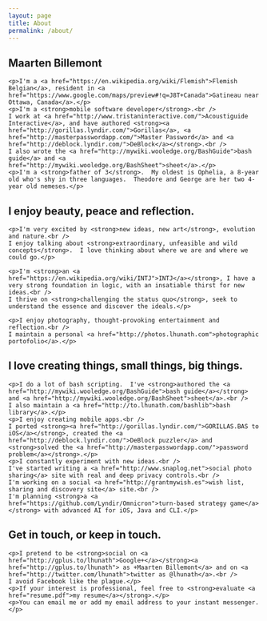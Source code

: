 ```yaml
---
layout: page
title: About
permalink: /about/
---
```


<section>
    <h1>Maarten Billemont</h1>

    <p>I'm a <a href="https://en.wikipedia.org/wiki/Flemish">Flemish Belgian</a>, resident in <a href="https://www.google.com/maps/preview#!q=J8T+Canada">Gatineau near Ottawa, Canada</a>.</p>
    <p>I'm a <strong>mobile software developer</strong>.<br />
    I work at <a href="http://www.tristaninteractive.com/">Acoustiguide Interactive</a>, and have authored <strong><a href="http://gorillas.lyndir.com/">Gorillas</a>, <a href="http://masterpasswordapp.com/">Master Password</a> and <a href="http://deblock.lyndir.com/">DeBlock</a></strong>.<br />
    I also wrote the <a href="http://mywiki.wooledge.org/BashGuide">bash guide</a> and <a href="http://mywiki.wooledge.org/BashSheet">sheet</a>.</p>
    <p>I'm a <strong>father of 3</strong>.  My oldest is Ophelia, a 8-year old who's shy in three languages.  Theodore and George are her two 4-year old nemeses.</p>
</section>

<section>
    <h2>I enjoy beauty, peace and reflection.</h2>

    <p>I'm very excited by <strong>new ideas, new art</strong>, evolution and nature.<br />
    I enjoy talking about <strong>extraordinary, unfeasible and wild concepts</strong>.  I love thinking about where we are and where we could go.</p>

    <p>I'm <strong>an <a href="https://en.wikipedia.org/wiki/INTJ">INTJ</a></strong>, I have a very strong foundation in logic, with an insatiable thirst for new ideas.<br />
    I thrive on <strong>challenging the status quo</strong>, seek to understand the essence and discover the ideals.</p>

    <p>I enjoy photography, thought-provoking entertainment and reflection.<br />
    I maintain a personal <a href="http://photos.lhunath.com">photographic portofolio</a>.</p>
</section>

<section>
    <h2>I love creating things, small things, big things.</h2>

    <p>I do a lot of bash scripting.  I've <strong>authored the <a href="http://mywiki.wooledge.org/BashGuide">bash guide</a></strong> and <a href="http://mywiki.wooledge.org/BashSheet">sheet</a>.<br />
    I also maintain a <a href="http://to.lhunath.com/bashlib">bash library</a>.</p>
    <p>I enjoy creating mobile apps.<br />
    I ported <strong><a href="http://gorillas.lyndir.com/">GORILLAS.BAS to iOS</a></strong>, created the <a href="http://deblock.lyndir.com/">DeBlock puzzler</a> and <strong>solved the <a href="http://masterpasswordapp.com/">password problem</a></strong>.</p>
    <p>I constantly experiment with new ideas.<br />
    I've started writing a <a href="http://www.snaplog.net">social photo sharing</a> site with real and deep privacy controls.<br />
    I'm working on a social <a href="http://grantmywish.es">wish list, sharing and discovery site</a> site.<br />
    I'm planning <strong>a <a href="https://github.com/Lyndir/Omnicron">turn-based strategy game</a></strong> with advanced AI for iOS, Java and CLI.</p>
</section>

<section>
    <h2>Get in touch, or keep in touch.</h2>

    <p>I pretend to be <strong>social on <a href="http://gplus.to/lhunath">Google+</a></strong><a href="http://gplus.to/lhunath"> as +Maarten Billemont</a> and on <a href="http://twitter.com/lhunath">twitter as @lhunath</a>.<br />
    I avoid Facebook like the plague.</p>
    <p>If your interest is professional, feel free to <strong>evaluate <a href="resume.pdf">my resume</a></strong>.</p>
    <p>You can email me or add my email address to your instant messenger.</p>
</section>


